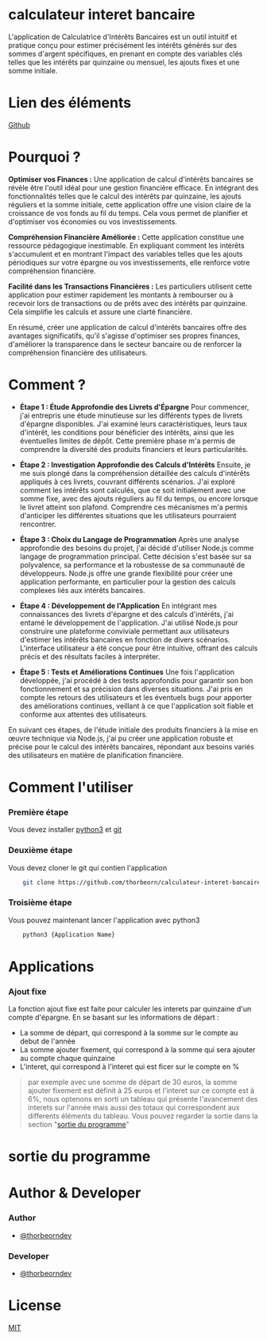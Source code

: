 # calculateur interet bancaire
L'application de Calculatrice d'Intérêts Bancaires est un outil intuitif et pratique conçu pour estimer précisément les intérêts générés sur des sommes d'argent spécifiques, en prenant en compte des variables clés telles que les intérêts par quinzaine ou mensuel, les ajouts fixes et une somme initiale.

# Lien des éléments
[Github](https://github.com/thorbeorn/calculateur-interet-bancaire)

# Pourquoi ?
**Optimiser vos Finances :** Une application de calcul d'intérêts bancaires se révèle être l'outil idéal pour une gestion financière efficace. En intégrant des fonctionnalités telles que le calcul des intérêts par quinzaine, les ajouts réguliers et la somme initiale, cette application offre une vision claire de la croissance de vos fonds au fil du temps. Cela vous permet de planifier et d'optimiser vos économies ou vos investissements.

**Compréhension Financière Améliorée :** Cette application constitue une ressource pédagogique inestimable. En expliquant comment les intérêts s'accumulent et en montrant l'impact des variables telles que les ajouts périodiques sur votre épargne ou vos investissements, elle renforce votre compréhension financière.

**Facilité dans les Transactions Financières :** Les particuliers utilisent cette application pour estimer rapidement les montants à rembourser ou à recevoir lors de transactions ou de prêts avec des intérêts par quinzaine. Cela simplifie les calculs et assure une clarté financière.

En résumé, créer une application de calcul d'intérêts bancaires offre des avantages significatifs, qu'il s'agisse d'optimiser ses propres finances, d'améliorer la transparence dans le secteur bancaire ou de renforcer la compréhension financière des utilisateurs.

# Comment ?
- **Étape 1 : Étude Approfondie des Livrets d'Épargne**
Pour commencer, j'ai entrepris une étude minutieuse sur les différents types de livrets d'épargne disponibles. J'ai examiné leurs caractéristiques, leurs taux d'intérêt, les conditions pour bénéficier des intérêts, ainsi que les éventuelles limites de dépôt. Cette première phase m'a permis de comprendre la diversité des produits financiers et leurs particularités.

- **Étape 2 : Investigation Approfondie des Calculs d'Intérêts**
Ensuite, je me suis plongé dans la compréhension détaillée des calculs d'intérêts appliqués à ces livrets, couvrant différents scénarios. J'ai exploré comment les intérêts sont calculés, que ce soit initialement avec une somme fixe, avec des ajouts réguliers au fil du temps, ou encore lorsque le livret atteint son plafond. Comprendre ces mécanismes m'a permis d'anticiper les différentes situations que les utilisateurs pourraient rencontrer.

- **Étape 3 : Choix du Langage de Programmation**
Après une analyse approfondie des besoins du projet, j'ai décidé d'utiliser Node.js comme langage de programmation principal. Cette décision s'est basée sur sa polyvalence, sa performance et la robustesse de sa communauté de développeurs. Node.js offre une grande flexibilité pour créer une application performante, en particulier pour la gestion des calculs complexes liés aux intérêts bancaires.

- **Étape 4 : Développement de l'Application**
En intégrant mes connaissances des livrets d'épargne et des calculs d'intérêts, j'ai entamé le développement de l'application. J'ai utilisé Node.js pour construire une plateforme conviviale permettant aux utilisateurs d'estimer les intérêts bancaires en fonction de divers scénarios. L'interface utilisateur a été conçue pour être intuitive, offrant des calculs précis et des résultats faciles à interpréter.

- **Étape 5 : Tests et Améliorations Continues**
Une fois l'application développée, j'ai procédé à des tests approfondis pour garantir son bon fonctionnement et sa précision dans diverses situations. J'ai pris en compte les retours des utilisateurs et les éventuels bugs pour apporter des améliorations continues, veillant à ce que l'application soit fiable et conforme aux attentes des utilisateurs.

En suivant ces étapes, de l'étude initiale des produits financiers à la mise en œuvre technique via Node.js, j'ai pu créer une application robuste et précise pour le calcul des intérêts bancaires, répondant aux besoins variés des utilisateurs en matière de planification financière.

# Comment l'utiliser
### Première étape
Vous devez installer [python3](https://www.python.org/downloads/) et [git](https://github.com/git-guides/install-git)

### Deuxième étape
Vous devez cloner le git qui contien l'application
```bash
    git clone https://github.com/thorbeorn/calculateur-interet-bancaire.git
```

### Troisième étape
Vous pouvez maintenant lancer l'application avec python3
```bash
    python3 {Application Name}
```

# Applications
### Ajout fixe
La fonction ajout fixe est faite pour calculer les interets par quinzaine d'un compte d'épargne.
En se basant sur les informations de départ : 
- La somme de départ, qui correspond à la somme sur le compte au debut de l'année
- La somme ajouter fixement, qui correspond à la somme qui sera ajouter au compte chaque quinzaine
- L'interet, qui correspond à l'interet qui est ficer sur le compte en %

> par exemple avec une somme de départ de 30 euros, la somme ajouter fixement est définit à 25 euros et l'interet sur ce compte est à 6%, nous optenons en sorti un tableau qui présente l'avancement des interets sur l'année mais aussi des totaux qui correspondent aux differents éléments du tableau.
> Vous pouvez regarder la sortie dans la section "[sortie du programme](#sortie-du-programme)"

# sortie du programme

# Author & Developer
### Author
- [@thorbeorndev](https://github.com/thorbeorndev)
### Developer
- [@thorbeorndev](https://github.com/thorbeorndev)

# License
[MIT](https://choosealicense.com/licenses/mit/)
